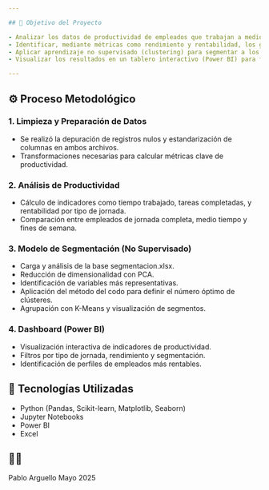 ```yaml
---

## 🎯 Objetivo del Proyecto

- Analizar los datos de productividad de empleados que trabajan a medio tiempo, tiempo completo y fines de semana.
- Identificar, mediante métricas como rendimiento y rentabilidad, los grupos de empleados más productivos.
- Aplicar aprendizaje no supervisado (clustering) para segmentar a los empleados según características comunes.
- Visualizar los resultados en un tablero interactivo (Power BI) para facilitar la toma de decisiones.

---
```


## ⚙️ Proceso Metodológico

### 1. **Limpieza y Preparación de Datos**
- Se realizó la depuración de registros nulos y estandarización de columnas en ambos archivos.
- Transformaciones necesarias para calcular métricas clave de productividad.

### 2. **Análisis de Productividad**
- Cálculo de indicadores como tiempo trabajado, tareas completadas, y rentabilidad por tipo de jornada.
- Comparación entre empleados de jornada completa, medio tiempo y fines de semana.

### 3. **Modelo de Segmentación (No Supervisado)**
- Carga y análisis de la base segmentacion.xlsx.
- Reducción de dimensionalidad con PCA.
- Identificación de variables más representativas.
- Aplicación del método del codo para definir el número óptimo de clústeres.
- Agrupación con K-Means y visualización de segmentos.

### 4. **Dashboard (Power BI)**
- Visualización interactiva de indicadores de productividad.
- Filtros por tipo de jornada, rendimiento y segmentación.
- Identificación de perfiles de empleados más rentables.

## 🧪 Tecnologías Utilizadas

- Python (Pandas, Scikit-learn, Matplotlib, Seaborn)
- Jupyter Notebooks
- Power BI
- Excel
## 🧑‍💼 
Pablo Arguello 
Mayo 2025
